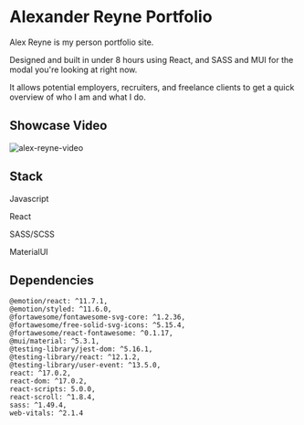 # Alexander Reyne Portfolio

Alex Reyne is my person portfolio site.

Designed and built in under 8 hours using React, and SASS and MUI for the modal you're looking at right now.

It allows potential employers, recruiters, and freelance clients to get a quick overview of who I am and what I do.

## Showcase Video

![alex-reyne-video](https://github.com/Alex-Reyne/alex-reyne-portfolio/blob/main/public/images/alex-reyne-portfolio.gif?raw=true)

## Stack

Javascript

React

SASS/SCSS

MaterialUI

## Dependencies

```
@emotion/react: ^11.7.1,
@emotion/styled: ^11.6.0,
@fortawesome/fontawesome-svg-core: ^1.2.36,
@fortawesome/free-solid-svg-icons: ^5.15.4,
@fortawesome/react-fontawesome: ^0.1.17,
@mui/material: ^5.3.1,
@testing-library/jest-dom: ^5.16.1,
@testing-library/react: ^12.1.2,
@testing-library/user-event: ^13.5.0,
react: ^17.0.2,
react-dom: ^17.0.2,
react-scripts: 5.0.0,
react-scroll: ^1.8.4,
sass: ^1.49.4,
web-vitals: ^2.1.4
```
